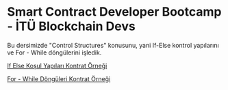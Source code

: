 # Smart Contract Developer Bootcamp - İTÜ Blockchain Devs

Bu dersimizde "Control Structures" konusunu, yani If-Else kontrol yapılarını ve For - While döngülerini işledik.

[If Else Koşul Yapıları Kontrat Örneği](./IfElse.sol)

[For - While Döngüleri Kontrat Örneği](./Loops.sol)
